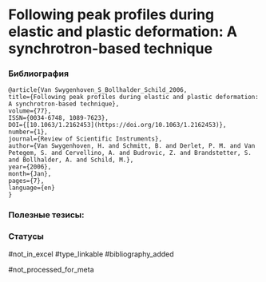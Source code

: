 # Following peak profiles during elastic and plastic deformation: A synchrotron-based technique

### Библиография
```
@article{Van Swygenhoven_S_Bollhalder_Schild_2006,
title={Following peak profiles during elastic and plastic deformation: A synchrotron-based technique},
volume={77},
ISSN={0034-6748, 1089-7623},
DOI={[10.1063/1.2162453](https://doi.org/10.1063/1.2162453)},
number={1},
journal={Review of Scientific Instruments},
author={Van Swygenhoven, H. and Schmitt, B. and Derlet, P. M. and Van Petegem, S. and Cervellino, A. and Budrovic, Z. and Brandstetter, S. and Bollhalder, A. and Schild, M.},
year={2006},
month={Jan},
pages={7},
language={en}
}
```

### Полезные тезисы:

### Статусы
#not_in_excel 
#type_linkable 
#bibliography_added

#not_processed_for_meta
